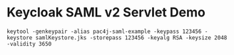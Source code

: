 # Keycloak SAML v2 Servlet Demo

```
keytool -genkeypair -alias pac4j-saml-example -keypass 123456 -keystore samlKeystore.jks -storepass 123456 -keyalg RSA -keysize 2048 -validity 3650
```

